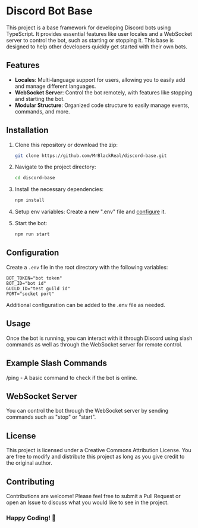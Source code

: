 # Discord Bot Base

This project is a base framework for developing Discord bots using TypeScript. It provides essential features like user locales and a WebSocket server to control the bot, such as starting or stopping it. This base is designed to help other developers quickly get started with their own bots.

## Features

- **Locales**: Multi-language support for users, allowing you to easily add and manage different languages.
- **WebSocket Server**: Control the bot remotely, with features like stopping and starting the bot.
- **Modular Structure**: Organized code structure to easily manage events, commands, and more.

## Installation

1. Clone this repository or download the zip:
    ```bash
    git clone https://github.com/MrBlackReal/discord-base.git
    ```
2. Navigate to the project directory:
    ```bash
    cd discord-base
    ```
3. Install the necessary dependencies:
    ```bash
    npm install
    ```
4. Setup env variables:
   Create a new ".env" file and [configure](#Configuration) it.
    
6. Start the bot:
    ```bash
    npm run start
    ```

## Configuration

Create a `.env` file in the root directory with the following variables:

```env
BOT_TOKEN="bot token"
BOT_ID="bot id"
GUILD_ID="test guild id"
PORT="socket port"
```

Additional configuration can be added to the .env file as needed.

## Usage
Once the bot is running, you can interact with it through Discord using slash commands as well as through the WebSocket server for remote control.


## Example Slash Commands
/ping - A basic command to check if the bot is online.


## WebSocket Server
You can control the bot through the WebSocket server by sending commands such as "stop" or "start".


## License
This project is licensed under a Creative Commons Attribution License. You are free to modify and distribute this project as long as you give credit to the original author.


## Contributing
Contributions are welcome! Please feel free to submit a Pull Request or open an Issue to discuss what you would like to see in the project.


### Happy Coding! 🎉
